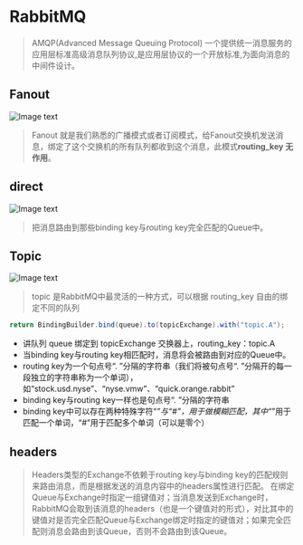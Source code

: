 # RabbitMQ
> AMQP(Advanced Message Queuing Protocol) 一个提供统一消息服务的应用层标准高级消息队列协议,是应用层协议的一个开放标准,为面向消息的中间件设计。

## Fanout
![Image text](https://cdn.www.sojson.com/file/doc/8914084922)

> Fanout 就是我们熟悉的广播模式或者订阅模式，给Fanout交换机发送消息，绑定了这个交换机的所有队列都收到这个消息，此模式**routing_key 无作用**。

## direct
![Image text](https://cdn.www.sojson.com/file/doc/5932090818)
> 把消息路由到那些binding key与routing key完全匹配的Queue中。 

## Topic
![Image text](https://cdn.www.sojson.com/file/doc/7685815932)

> topic 是RabbitMQ中最灵活的一种方式，可以根据 routing_key 自由的绑定不同的队列

``` java
return BindingBuilder.bind(queue).to(topicExchange).with("topic.A");
```
* 讲队列 queue 绑定到 topicExchange 交换器上，routing_key：topic.A
* 当binding key与routing key相匹配时，消息将会被路由到对应的Queue中。
* routing key为一个句点号“. ”分隔的字符串（我们将被句点号“. ”分隔开的每一段独立的字符串称为一个单词），如“stock.usd.nyse”、“nyse.vmw”、“quick.orange.rabbit”
* binding key与routing key一样也是句点号“. ”分隔的字符串
* binding key中可以存在两种特殊字符“*”与“#”，用于做模糊匹配，其中“*”用于匹配一个单词，“#”用于匹配多个单词（可以是零个）

## headers

> Headers类型的Exchange不依赖于routing key与binding key的匹配规则来路由消息，而是根据发送的消息内容中的headers属性进行匹配。 在绑定Queue与Exchange时指定一组键值对；当消息发送到Exchange时，RabbitMQ会取到该消息的headers（也是一个键值对的形式），对比其中的键值对是否完全匹配Queue与Exchange绑定时指定的键值对；如果完全匹配则消息会路由到该Queue，否则不会路由到该Queue。 